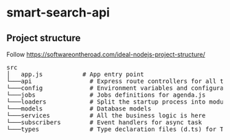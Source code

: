 # smart-search-api

## Project structure

Follow https://softwareontheroad.com/ideal-nodejs-project-structure/

<pre>
src  
│   app.js           # App entry point  
└───api                # Express route controllers for all the endpoints of the app  
└───config             # Environment variables and configuration related stuff  
└───jobs               # Jobs definitions for agenda.js  
└───loaders            # Split the startup process into modules  
└───models             # Database models  
└───services           # All the business logic is here  
└───subscribers        # Event handlers for async task  
└───types              # Type declaration files (d.ts) for Typescript  
</pre>